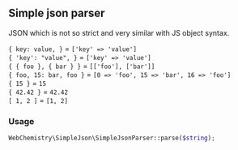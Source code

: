 ## Simple json parser

JSON which is not so strict and very similar with JS object syntax.


`{ key: value, }` = ` ['key' => 'value'] ` \
`{ 'key': "value", }` = ` ['key' => 'value'] ` \
`{ { foo }, { bar } }` = ` [['foo'], ['bar']] ` \
`{ foo, 15: bar, foo }` = ` [0 => 'foo', 15 => 'bar', 16 => 'foo'] ` \
`{ 15 }` = ` 15 ` \
`{ 42.42 }` = ` 42.42 ` \
`[ 1, 2 ]` = ` [1, 2] ` 


### Usage

```php
WebChemistry\SimpleJson\SimpleJsonParser::parse($string);
```
